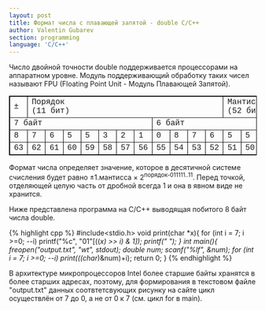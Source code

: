 ```yaml
---
layout: post
title: Формат числа с плавающей запятой - double С/С++
author: Valentin Gubarev
section: programming
language: 'C/C++'
---
```


Число двойной точности double поддерживается процессорами на аппаратном уровне. Модуль поддерживающий обработку таких чисел называют FPU (Floating Point Unit - Модуль Плавающей Запятой).

<font size="2" face="Courier New">
<table border="1" bordercolor="black" align="center" valign="center">
<tr>
<td colspan="01">&plusmn;</td>
<td colspan="11">Порядок<br>(11 бит)</td>
<td colspan="52">Мантисса<br>(52 бита)</td>
</tr>
<tr">
<td colspan="8">7 байт</td>
<td colspan="8">6 байт</td>
<td colspan="8">5 байт</td>
<td colspan="8">4 байт</td>
<td colspan="8">3 байт</td>
<td colspan="8">2 байт</td>
<td colspan="8">1 байт</td>
<td colspan="8">0 байт</td>
</tr>
<tr>
<td>8</td> <td>7</td> <td>6</td> <td>5</td> <td>5</td> <td>3</td> <td>2</td> <td>1</td> <td>0</td>
<td>8</td> <td>7</td> <td>6</td> <td>5</td> <td>5</td> <td>3</td> <td>2</td> <td>1</td> <td>0</td>
<td>8</td> <td>7</td> <td>6</td> <td>5</td> <td>5</td> <td>3</td> <td>2</td> <td>1</td> <td>0</td>
<td>8</td> <td>7</td> <td>6</td> <td>5</td> <td>5</td> <td>3</td> <td>2</td> <td>1</td> <td>0</td>
<td>8</td> <td>7</td> <td>6</td> <td>5</td> <td>5</td> <td>3</td> <td>2</td> <td>1</td> <td>0</td>
<td>8</td> <td>7</td> <td>6</td> <td>5</td> <td>5</td> <td>3</td> <td>2</td> <td>1</td> <td>0</td>
<td>8</td> <td>7</td> <td>6</td> <td>5</td> <td>5</td> <td>3</td> <td>2</td> <td>1</td> <td>0</td>
<td>8</td> <td>7</td> <td>6</td> <td>5</td> <td>5</td> <td>3</td> <td>2</td> <td>1</td> <td>0</td>
</tr>
<tr>
<td>63</td> 
<td>62</td> <td>61</td> <td>60</td> <td>59</td> <td>58</td> <td>57</td> <td>56</td> <td>55</td> <td>54</td> <td>53</td> <td>52</td>
<td>51</td>
<td>50</td> <td>49</td> <td>48</td>
<td>47</td> <td>46</td> <td>45</td> <td>44</td> <td>43</td> <td>42</td> <td>41</td> <td>40</td>
<td>39</td> <td>38</td> <td>37</td> <td>36</td> <td>35</td> <td>34</td> <td>33</td> <td>32</td>
<td>31</td> <td>30</td> <td>29</td> <td>28</td> <td>27</td> <td>26</td> <td>25</td> <td>24</td>
<td>23</td> <td>22</td> <td>21</td> <td>20</td> <td>19</td> <td>18</td> <td>17</td> <td>16</td>
<td>15</td> <td>14</td> <td>13</td> <td>12</td> <td>11</td> <td>10</td> <td>09</td> <td>08</td>
<td>07</td> <td>06</td> <td>05</td> <td>04</td> <td>03</td> <td>02</td> <td>01</td> <td>00</td>
</tr>
</table>
</font>

Формат числа определяет значение, которое в десятичной системе счисления будет равно &plusmn;1.мантисса &times; 2<sup>порядок-011111..11</sup>. Перед точкой, отделяющей целую часть от дробной всегда 1 и она в явном виде не хранится.

Ниже представлена программа на C/C++ выводящая побитого 8 байт числа double.

{% highlight cpp %}
#include<stdio.h>
void print(char *x){
	for (int i = 7; i >=0; --i)
		printf("%c", "01"[((*x) >> i) & 1]);
	printf(" ");
}
int main(){
	freopen("output.txt", "wt", stdout);
	double num;
	scanf("%lf", &num);
	for (int i = 7; i >=0; --i)
		print(((char*)&num)+i);
	return 0;
}
{% endhighlight %}

В архитектуре микропроцессоров Intel более старшие байты хранятся в более старших адресах, поэтому, для формирования в текстовом файле "output.txt" данных соотвтетсвующих рисунку на сайте цикл осуществлён от 7 до 0, а не от 0 к 7 (см. цикл for в main).
